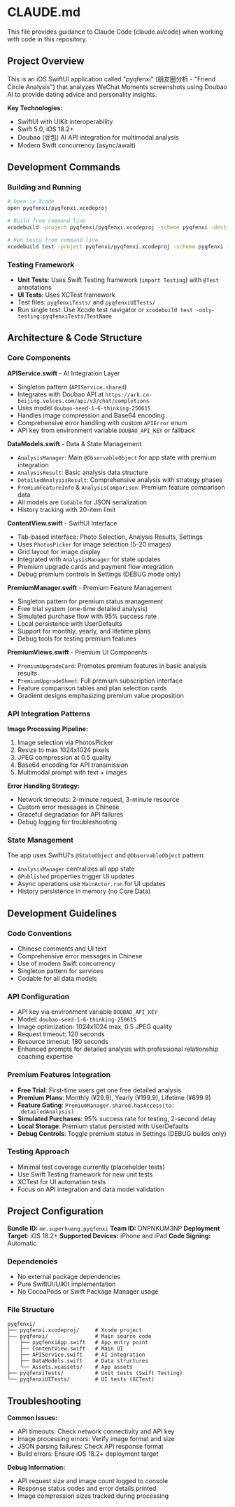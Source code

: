 # CLAUDE.md

This file provides guidance to Claude Code (claude.ai/code) when working with code in this repository.

## Project Overview

This is an iOS SwiftUI application called "pyqfenxi" (朋友圈分析 - "Friend Circle Analysis") that analyzes WeChat Moments screenshots using Doubao AI to provide dating advice and personality insights.

**Key Technologies:**
- SwiftUI with UIKit interoperability
- Swift 5.0, iOS 18.2+
- Doubao (豆包) AI API integration for multimodal analysis
- Modern Swift concurrency (async/await)

## Development Commands

### Building and Running
```bash
# Open in Xcode
open pyqfenxi/pyqfenxi.xcodeproj

# Build from command line
xcodebuild -project pyqfenxi/pyqfenxi.xcodeproj -scheme pyqfenxi -destination "platform=iOS Simulator,name=iPhone 15" build

# Run tests from command line
xcodebuild test -project pyqfenxi/pyqfenxi.xcodeproj -scheme pyqfenxi -destination "platform=iOS Simulator,name=iPhone 15"
```

### Testing Framework
- **Unit Tests**: Uses Swift Testing framework (`import Testing`) with `@Test` annotations
- **UI Tests**: Uses XCTest framework
- Test files: `pyqfenxiTests/` and `pyqfenxiUITests/`
- Run single test: Use Xcode test navigator or `xcodebuild test -only-testing:pyqfenxiTests/TestName`

## Architecture & Code Structure

### Core Components

**APIService.swift** - AI Integration Layer
- Singleton pattern (`APIService.shared`)
- Integrates with Doubao API at `https://ark.cn-beijing.volces.com/api/v3/chat/completions`
- Uses model `doubao-seed-1-6-thinking-250615`
- Handles image compression and Base64 encoding
- Comprehensive error handling with custom `APIError` enum
- API key from environment variable `DOUBAO_API_KEY` or fallback

**DataModels.swift** - Data & State Management
- `AnalysisManager`: Main `@ObservableObject` for app state with premium integration
- `AnalysisResult`: Basic analysis data structure
- `DetailedAnalysisResult`: Comprehensive analysis with strategy phases
- `PremiumFeatureInfo` & `AnalysisComparison`: Premium feature comparison data
- All models are `Codable` for JSON serialization
- History tracking with 20-item limit

**ContentView.swift** - SwiftUI Interface
- Tab-based interface: Photo Selection, Analysis Results, Settings
- Uses `PhotosPicker` for image selection (5-20 images)
- Grid layout for image display
- Integrated with `AnalysisManager` for state updates
- Premium upgrade cards and payment flow integration
- Debug premium controls in Settings (DEBUG mode only)

**PremiumManager.swift** - Premium Feature Management
- Singleton pattern for premium status management
- Free trial system (one-time detailed analysis)
- Simulated purchase flow with 95% success rate
- Local persistence with UserDefaults
- Support for monthly, yearly, and lifetime plans
- Debug tools for testing premium features

**PremiumViews.swift** - Premium UI Components
- `PremiumUpgradeCard`: Promotes premium features in basic analysis results
- `PremiumUpgradeSheet`: Full premium subscription interface
- Feature comparison tables and plan selection cards
- Gradient designs emphasizing premium value proposition

### API Integration Patterns

**Image Processing Pipeline:**
1. Image selection via PhotosPicker
2. Resize to max 1024x1024 pixels
3. JPEG compression at 0.5 quality
4. Base64 encoding for API transmission
5. Multimodal prompt with text + images

**Error Handling Strategy:**
- Network timeouts: 2-minute request, 3-minute resource
- Custom error messages in Chinese
- Graceful degradation for API failures
- Debug logging for troubleshooting

### State Management

The app uses SwiftUI's `@StateObject` and `@ObservableObject` pattern:
- `AnalysisManager` centralizes all app state
- `@Published` properties trigger UI updates
- Async operations use `MainActor.run` for UI updates
- History persistence in memory (no Core Data)

## Development Guidelines

### Code Conventions
- Chinese comments and UI text
- Comprehensive error messages in Chinese
- Use of modern Swift concurrency
- Singleton pattern for services
- Codable for all data models

### API Configuration
- API key via environment variable `DOUBAO_API_KEY`
- Model: `doubao-seed-1-6-thinking-250615`
- Image optimization: 1024x1024 max, 0.5 JPEG quality
- Request timeout: 120 seconds
- Resource timeout: 180 seconds
- Enhanced prompts for detailed analysis with professional relationship coaching expertise

### Premium Features Integration
- **Free Trial**: First-time users get one free detailed analysis
- **Premium Plans**: Monthly (¥29.9), Yearly (¥199.9), Lifetime (¥699.9)
- **Feature Gating**: `PremiumManager.shared.hasAccess(to: .detailedAnalysis)`
- **Simulated Purchases**: 95% success rate for testing, 2-second delay
- **Local Storage**: Premium status persisted with UserDefaults
- **Debug Controls**: Toggle premium status in Settings (DEBUG builds only)

### Testing Approach
- Minimal test coverage currently (placeholder tests)
- Use Swift Testing framework for new unit tests
- XCTest for UI automation tests
- Focus on API integration and data model validation

## Project Configuration

**Bundle ID:** `me.superhuang.pyqfenxi`
**Team ID:** DNPNKUM3NP
**Deployment Target:** iOS 18.2+
**Supported Devices:** iPhone and iPad
**Code Signing:** Automatic

### Dependencies
- No external package dependencies
- Pure SwiftUI/UIKit implementation
- No CocoaPods or Swift Package Manager usage

### File Structure
```
pyqfenxi/
├── pyqfenxi.xcodeproj/     # Xcode project
├── pyqfenxi/               # Main source code
│   ├── pyqfenxiApp.swift   # App entry point
│   ├── ContentView.swift   # Main UI
│   ├── APIService.swift    # AI integration
│   ├── DataModels.swift    # Data structures
│   └── Assets.xcassets/    # App assets
├── pyqfenxiTests/          # Unit tests (Swift Testing)
└── pyqfenxiUITests/        # UI tests (XCTest)
```

## Troubleshooting

**Common Issues:**
- API timeouts: Check network connectivity and API key
- Image processing errors: Verify image format and size
- JSON parsing failures: Check API response format
- Build errors: Ensure iOS 18.2+ deployment target

**Debug Information:**
- API request size and image count logged to console
- Response status codes and error details printed
- Image compression sizes tracked during processing